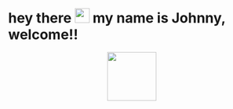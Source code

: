 <h1>
  hey there
  <img src="https://media.giphy.com/media/hvRJCLFzcasrR4ia7z/giphy.gif" width="30px"/>
  my name is Johnny, welcome!!
</h1>

<div id="header" align="center">
  <img src="https://giphy.com/embed/qgQUggAC3Pfv687qPC" width="100"/>
</div>

